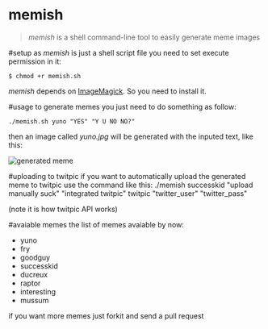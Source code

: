 memish
=======
>_memish_ is a shell command-line tool to easily generate meme images

#setup
as _memish_ is just a shell script file you need to set execute permission in it:

    $ chmod +r memish.sh

_memish_ depends on [ImageMagick][1]. So you need to install it.

#usage
to generate memes you just need to do something as follow:
    
    ./memish.sh yuno "YES" "Y U NO NO?"

then an image called _yuno.jpg_ will be generated with the inputed text, like this:

![generated meme](https://github.com/vquaiato/memish/raw/master/yuno_sample.jpg "Y U NO generated meme")

#uploading to twitpic
if you want to automatically upload the generated meme to twitpic use the command like this:
	./memish successkid "upload manually suck" "integrated twitpic" twitpic "twitter_user" "twitter_pass"

(note it is how twitpic API works)

#avaiable memes
the list of memes avaiable by now:

+ yuno
+ fry
+ goodguy
+ successkid
+ ducreux
+ raptor
+ interesting
+ mussum

if you want more memes just forkit and send a pull request

[1]: http://www.imagemagick.org/script/index.php
